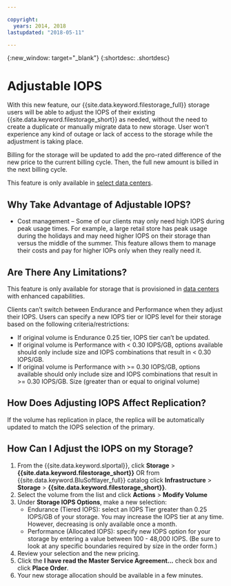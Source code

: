 ```yaml
---

copyright:
  years: 2014, 2018
lastupdated: "2018-05-11"

---
```

{:new_window: target="_blank"}
{:shortdesc: .shortdesc}

# Adjustable IOPS

With this new feature, our {{site.data.keyword.filestorage_full}} storage users will be able to adjust the IOPS of their existing {{site.data.keyword.filestorage_short}} as needed, without the need to create a duplicate or manually migrate data to new storage. User won’t experience any kind of outage or lack of access to the storage while the adjustment is taking place. 

Billing for the storage will be updated to add the pro-rated difference of the new price to the current billing cycle. Then, the full new amount is billed in the next billing cycle.

This feature is only available in [select data centers](new-ibm-block-and-file-storage-location-and-features.html). 

## Why Take Advantage of Adjustable IOPS?

- Cost management – Some of our clients may only need high IOPS during peak usage times. For example, a large retail store has peak usage during the holidays and may need higher IOPS on their storage than versus the middle of the summer. This feature allows them to manage their costs and pay for higher IOPs only when they really need it.

## Are There Any Limitations?

This feature is only available for storage that is provisioned in [data centers](new-ibm-block-and-file-storage-location-and-features.html) with enhanced capabilities.

Clients can’t switch between Endurance and Performance when they adjust their IOPS. Users can specify a new IOPS tier or IOPS level for their storage based on the following criteria/restrictions: 

- If original volume is Endurance 0.25 tier, IOPS tier can’t be updated.
- If original volume is Performance with < 0.30 IOPS/GB, options available should only include size and IOPS combinations that result in < 0.30 IOPS/GB. 
- If original volume is Performance with >= 0.30 IOPS/GB, options available should only include size and IOPS combinations that result in >= 0.30 IOPS/GB. Size (greater than or equal to original volume)

## How Does Adjusting IOPS Affect Replication?

If the volume has replication in place, the replica will be automatically updated to match the IOPS selection of the primary. 

## How Can I Adjust the IOPS on my Storage?

1. From the {{site.data.keyword.slportal}}, click **Storage** > **{{site.data.keyword.filestorage_short}}** OR from {{site.data.keyword.BluSoftlayer_full}} catalog click **Infrastructure** > **Storage** > **{{site.data.keyword.filestorage_short}}**.
2. Select the volume from the list and click **Actions** > **Modify Volume**
3. Under **Storage IOPS Options**, make a new selection:
    - Endurance (Tiered IOPS): select an IOPS Tier greater than 0.25 IOPS/GB of your storage. You may increase the IOPS tier at any time. However, decreasing is only available once a month.
    - Performance (Allocated IOPS): specify new IOPS option for your storage by entering a value between 100 - 48,000 IOPS. (Be sure to look at any specific boundaries required by size in the order form.)
4. Review your selection and the new pricing.
5. Click the **I have read the Master Service Agreement...** check box and click **Place Order**.
6. Your new storage allocation should be available in a few minutes.
